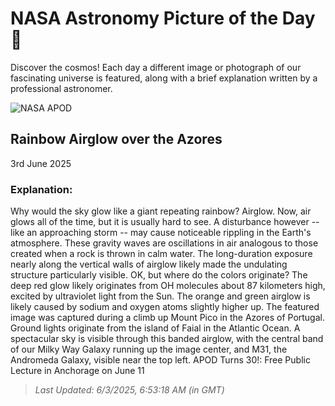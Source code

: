 
  # NASA Astronomy Picture of the Day 🌌

  Discover the cosmos! Each day a different image or photograph of our fascinating universe is featured, along with a brief explanation written by a professional astronomer.

![NASA APOD](https://apod.nasa.gov/apod/image/2506/GravityWaves_Claro_1486.jpg)

## Rainbow Airglow over the Azores

3rd June 2025

### Explanation: 

Why would the sky glow like a giant repeating rainbow?  Airglow.  Now, air glows all of the time, but it is usually hard to see. A disturbance however -- like an approaching storm -- may cause noticeable rippling in the Earth's atmosphere. These gravity waves are oscillations in air analogous to those created when a rock is thrown in calm water.  The long-duration exposure nearly along the vertical walls of airglow likely made the undulating structure particularly visible.  OK, but where do the colors originate?  The deep red glow likely originates from OH molecules about 87 kilometers high, excited by ultraviolet light from the Sun. The orange and green airglow is likely caused by sodium and oxygen atoms slightly higher up.  The featured image was captured during a climb up Mount Pico in the Azores of Portugal.  Ground lights originate from the island of Faial in the Atlantic Ocean.  A spectacular sky is visible through this banded airglow, with the central band of our Milky Way Galaxy running up the image center, and M31, the Andromeda Galaxy, visible near the top left.   APOD Turns 30!: Free Public Lecture in Anchorage on June 11

> _Last Updated: 6/3/2025, 6:53:18 AM (in GMT)_
